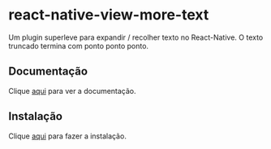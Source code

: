 # react-native-view-more-text

Um plugin superleve para expandir / recolher texto no React-Native. O texto truncado termina com ponto ponto ponto.

## Documentação

Clique [aqui](https://github.com/nlt2390/react-native-view-more-text) para ver a documentação.

## Instalação

Clique [aqui](https://www.npmjs.com/package/react-native-view-more-text) para fazer a instalação.
